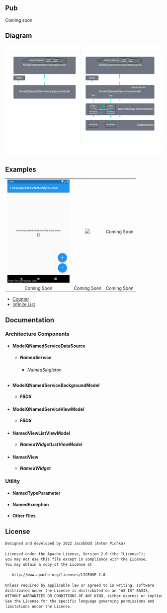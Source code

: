 
## Pub

Coming soon

## Diagram

<img src="/assets/library_architecture_mvvm_modify_1_3_5.png"/>

## Examples

<div style="text-align: center">
    <table>
        <tr>
            <td style="text-align: center">
                <img src="/assets/counter.gif" width="200"/>
            </td>            
            <td style="text-align: center">
                <img src="/assets/infinite_list.gif" width="200"/>
            </td>
            <td style="text-align: center">
                Coming Soon
            </td>
        </tr>
        <tr>
            <td style="text-align: center">
               Coming Soon
            </td>
            <td style="text-align: center">
               Coming Soon
            </td>
            <td style="text-align: center">
               Coming Soon
            </td>
        </tr>
    </table>
</div>

- <a href="https://github.com/JacobOdd/library_architecture_mvvm_modify/tree/main/examples/library_arch_mvvm_modify_counter">Counter</a>
- <a href="https://github.com/JacobOdd/library_architecture_mvvm_modify/tree/main/examples/library_arch_mvvm_modify_infinite_list">Infinite List</a>

## Documentation

### Architecture Components
- #### ModelQNamedServiceDataSource
  - ##### NamedService
    - ###### NamedSingleton
- #### ModelQNamedServiceBackgroundModel
  - ##### FBDS
- #### ModelQNamedServiceViewModel
  - ##### FBDS
- #### NamedViewListViewModel
  - ##### NamedWidgetListViewModel
- #### NamedView
  - ##### NamedWidget

### Utility
- #### NamedTypeParameter
- #### NamedException
- #### Other Files

## License
```xml
Designed and developed by 2022 JacobOdd (Anton Pichka)

Licensed under the Apache License, Version 2.0 (the "License");
you may not use this file except in compliance with the License.
You may obtain a copy of the License at

   http://www.apache.org/licenses/LICENSE-2.0

Unless required by applicable law or agreed to in writing, software
distributed under the License is distributed on an "AS IS" BASIS,
WITHOUT WARRANTIES OR CONDITIONS OF ANY KIND, either express or implied.
See the License for the specific language governing permissions and
limitations under the License.
```
